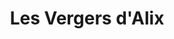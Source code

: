 ---
title: "Les Vergers d'Alix"
url: /issy-les-moulineaux/les-vergers-dalix/
shop: Gemüse & Obst
---